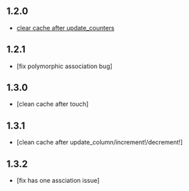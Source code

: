 1.2.0
-----
* [clear cache after update_counters](https://github.com/csdn-dev/second_level_cache/commit/240dde81199124092e0e8ad0500c167ac146e301)

1.2.1
-----
* [fix polymorphic association bug]

1.3.0
-----
* [clean cache after touch]

1.3.1
-----
* [clean cache after update_column/increment!/decrement!]

1.3.2
-----
* [fix has one assciation issue]
